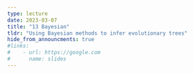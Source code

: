 ```yaml
---
type: lecture
date: 2023-03-07
title: "13 Bayesian"
tldr: "Using Bayesian methods to infer evolutionary trees"
hide_from_announcments: true
#links: 
#    - url: https://google.com
#      name: slides
---
```

